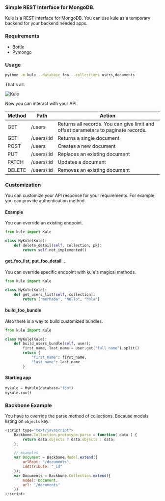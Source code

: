 ### Simple REST Interface for MongoDB.

Kule is a REST interface for MongoDB. You can use kule as a temporary backend for your backend needed apps.

### Requirements

 - Bottle
 - Pymongo

### Usage

```sh
python -m kule --database foo --collections users,documents
```

That's all. 

![Kule](http://i.imgur.com/OGeijqr.png)


Now you can interact with your API.


| Method        | Path          |           Action              |
| ------------- |---------------| ------------------------------|
| GET           | /users        | Returns all records. You can give limit and offset parameters to paginate records.     |
| GET           | /users/:id    | Returns a single document     |
| POST          | /users        | Creates a new document        |
| PUT           | /users/:id    | Replaces an existing document |
| PATCH         | /users/:id    | Updates a document            |
| DELETE        | /users/:id    | Removes an existing document  |



### Customization

You can customize your API response for your requirements.
For example, you can provide authentication method.

#### Example

You can override an existing endpoint.

```python
from kule import Kule

class MyKule(Kule):
    def delete_detail(self, collection, pk):
        return self.not_implemented()
```

#### get_foo_list, put_foo_detail ...

You can override specific endpoint with kule's magical methods.

```python
from kule import Kule

class MyKule(Kule):
    def get_users_list(self, collection):
        return ["merhaba", "hello", "hola"]
```

#### build_foo_bundle

Also there is a way to build customized bundles.

```python
from kule import Kule

class MyKule(Kule):
    def build_users_bundle(self, user):
        first_name, last_name = user.get("full_name").split()
        return {
            "first_name": first_name,
            "last_name": last_name
        }
```

#### Starting app

```python
mykule = MyKule(database="foo")
mykule.run()
```

### Backbone Example

You have to override the parse method of collections. Because models listing
on `objects` key.

```javascript
<script type="text/javascript">
    Backbone.Collection.prototype.parse = function( data ) {
        return data.objects ? data.objects : data;
    };

    // examples
    var Document = Backbone.Model.extend({
        urlRoot: "/documents",
        idAttribute: "_id"
    });
    var Documents = Backbone.Collection.extend({
        model: Document,
        url: "/documents"
    })
</script>
```
